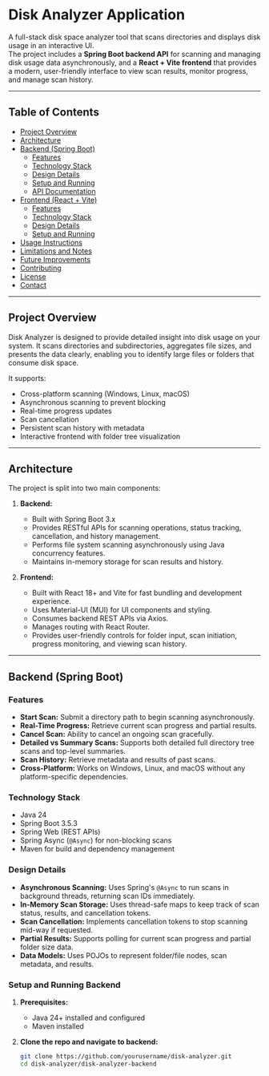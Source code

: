 # Disk Analyzer Application

A full-stack disk space analyzer tool that scans directories and displays disk usage in an interactive UI.  
The project includes a **Spring Boot backend API** for scanning and managing disk usage data asynchronously, and a **React + Vite frontend** that provides a modern, user-friendly interface to view scan results, monitor progress, and manage scan history.

---

## Table of Contents

- [Project Overview](#project-overview)
- [Architecture](#architecture)
- [Backend (Spring Boot)](#backend-spring-boot)
  - [Features](#features)
  - [Technology Stack](#technology-stack)
  - [Design Details](#design-details)
  - [Setup and Running](#setup-and-running-backend)
  - [API Documentation](#api-documentation)
- [Frontend (React + Vite)](#frontend-react--vite)
  - [Features](#features-1)
  - [Technology Stack](#technology-stack-1)
  - [Design Details](#design-details-frontend)
  - [Setup and Running](#setup-and-running-frontend)
- [Usage Instructions](#usage-instructions)
- [Limitations and Notes](#limitations-and-notes)
- [Future Improvements](#future-improvements)
- [Contributing](#contributing)
- [License](#license)
- [Contact](#contact)

---

## Project Overview

Disk Analyzer is designed to provide detailed insight into disk usage on your system. It scans directories and subdirectories, aggregates file sizes, and presents the data clearly, enabling you to identify large files or folders that consume disk space.

It supports:

- Cross-platform scanning (Windows, Linux, macOS)
- Asynchronous scanning to prevent blocking
- Real-time progress updates
- Scan cancellation
- Persistent scan history with metadata
- Interactive frontend with folder tree visualization

---

## Architecture

The project is split into two main components:

1. **Backend:**  
   - Built with Spring Boot 3.x  
   - Provides RESTful APIs for scanning operations, status tracking, cancellation, and history management.  
   - Performs file system scanning asynchronously using Java concurrency features.  
   - Maintains in-memory storage for scan results and history.

2. **Frontend:**  
   - Built with React 18+ and Vite for fast bundling and development experience.  
   - Uses Material-UI (MUI) for UI components and styling.  
   - Consumes backend REST APIs via Axios.  
   - Manages routing with React Router.  
   - Provides user-friendly controls for folder input, scan initiation, progress monitoring, and viewing scan history.

---

## Backend (Spring Boot)

### Features

- **Start Scan:** Submit a directory path to begin scanning asynchronously.
- **Real-Time Progress:** Retrieve current scan progress and partial results.
- **Cancel Scan:** Ability to cancel an ongoing scan gracefully.
- **Detailed vs Summary Scans:** Supports both detailed full directory tree scans and top-level summaries.
- **Scan History:** Retrieve metadata and results of past scans.
- **Cross-Platform:** Works on Windows, Linux, and macOS without any platform-specific dependencies.

### Technology Stack

- Java 24
- Spring Boot 3.5.3
- Spring Web (REST APIs)
- Spring Async (`@Async`) for non-blocking scans
- Maven for build and dependency management

### Design Details

- **Asynchronous Scanning:** Uses Spring's `@Async` to run scans in background threads, returning scan IDs immediately.
- **In-Memory Scan Storage:** Uses thread-safe maps to keep track of scan status, results, and cancellation tokens.
- **Scan Cancellation:** Implements cancellation tokens to stop scanning mid-way if requested.
- **Partial Results:** Supports polling for current scan progress and partial folder size data.
- **Data Models:** Uses POJOs to represent folder/file nodes, scan metadata, and results.

### Setup and Running Backend

1. **Prerequisites:**  
   - Java 24+ installed and configured  
   - Maven installed  

2. **Clone the repo and navigate to backend:**  
   ```bash
   git clone https://github.com/yourusername/disk-analyzer.git
   cd disk-analyzer/disk-analyzer-backend
